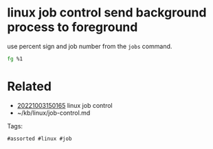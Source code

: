 # linux job control send background process to foreground
use percent sign and job number from the `jobs` command.
```bash
fg %1
```

# Related

- [20221003150165](/zet/20221003150165/README.md) linux job control
- ~/kb/linux/job-control.md

Tags:

    #assorted #linux #job
